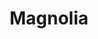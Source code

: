 ---
title: "Magnolia"
images:
  - /images/DSC_0418.jpg
tags:
- all
- flora
- highlights
weight: 418
---